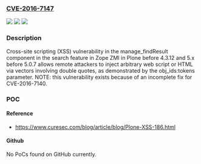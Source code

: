 ### [CVE-2016-7147](https://cve.mitre.org/cgi-bin/cvename.cgi?name=CVE-2016-7147)
![](https://img.shields.io/static/v1?label=Product&message=n%2Fa&color=blue)
![](https://img.shields.io/static/v1?label=Version&message=n%2Fa&color=blue)
![](https://img.shields.io/static/v1?label=Vulnerability&message=n%2Fa&color=brighgreen)

### Description

Cross-site scripting (XSS) vulnerability in the manage_findResult component in the search feature in Zope ZMI in Plone before 4.3.12 and 5.x before 5.0.7 allows remote attackers to inject arbitrary web script or HTML via vectors involving double quotes, as demonstrated by the obj_ids:tokens parameter. NOTE: this vulnerability exists because of an incomplete fix for CVE-2016-7140.

### POC

#### Reference
- https://www.curesec.com/blog/article/blog/Plone-XSS-186.html

#### Github
No PoCs found on GitHub currently.


